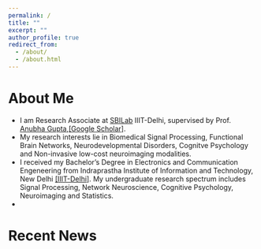 ```yaml
---
permalink: /
title: ""
excerpt: ""
author_profile: true
redirect_from: 
  - /about/
  - /about.html
---
```


# About Me
* I am Research Associate at [SBILab](http://sbilab.iiitd.edu.in/) IIIT-Delhi, supervised by Prof. [Anubha Gupta](https://www.iiitd.edu.in/~anubha/),[[Google Scholar]](https://scholar.google.com/citations?hl=en&user=VWCf3JEAAAAJ).
* My research interests lie in Biomedical Signal Processing, Functional Brain Networks, Neurodevelopmental Disorders, Cognitve Psychology and Non-invasive low-cost neuroimaging modalities.
* I received my Bachelor’s Degree in Electronics and Communication Engeneering from Indraprastha Institute of Information and Technology, New Delhi [[IIIT-Delhi]](https://www.iiitd.ac.in/). My undergraduate research spectrum includes Signal Processing, Network Neuroscience, Cognitive Psychology, Neuroimaging and Statistics.
* 

# Recent News
